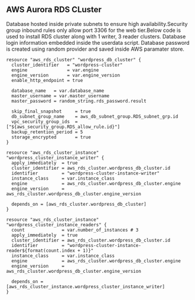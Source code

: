 ## AWS Aurora RDS CLuster
Database hosted inside private subnets to ensure high availability.Security group inbound rules only allow port 3306 for the web tier.Below code is used to install RDS cluster along with 1 writer, 3 reader clusters. Database login information embedded inside the userdata script. Database password is created using random provider and saved inside AWS paramater store.

```
resource "aws_rds_cluster" "wordpress_db_cluster" {
  cluster_identifier   = "wordpress-cluster"
  engine               = var.engine
  engine_version       = var.engine_version
  enable_http_endpoint = true

  database_name   = var.database_name
  master_username = var.master_username
  master_password = random_string.rds_password.result

  skip_final_snapshot     = true
  db_subnet_group_name    = aws_db_subnet_group.RDS_subnet_grp.id
  vpc_security_group_ids  = ["${aws_security_group.RDS_allow_rule.id}"]
  backup_retention_period = 5
  storage_encrypted       = true
}

resource "aws_rds_cluster_instance" "wordpress_cluster_instance_writer" {
  apply_immediately  = true
  cluster_identifier = aws_rds_cluster.wordpress_db_cluster.id
  identifier         = "wordpress-cluster-instance-writer"
  instance_class     = var.instance_class
  engine             = aws_rds_cluster.wordpress_db_cluster.engine
  engine_version     = aws_rds_cluster.wordpress_db_cluster.engine_version

  depends_on = [aws_rds_cluster.wordpress_db_cluster]
}

resource "aws_rds_cluster_instance" "wordpress_cluster_instance_readers" {
  count              = var.number_of_instances # 3
  apply_immediately  = true
  cluster_identifier = aws_rds_cluster.wordpress_db_cluster.id
  identifier         = "wordpress-cluster-instance-reader${format(count.index + 1)}"
  instance_class     = var.instance_class
  engine             = aws_rds_cluster.wordpress_db_cluster.engine
  engine_version     = aws_rds_cluster.wordpress_db_cluster.engine_version

  depends_on = [aws_rds_cluster_instance.wordpress_cluster_instance_writer]
}
```
